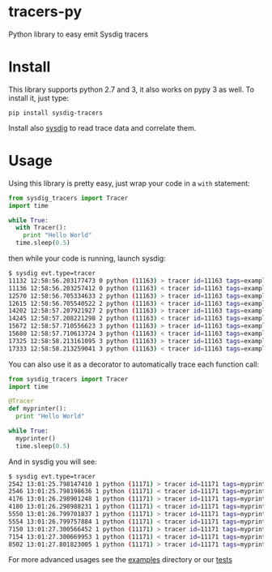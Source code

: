 # tracers-py
Python library to easy emit Sysdig tracers

# Install

This library supports python 2.7 and 3, it also works on pypy 3 as well. To install it, just type:

```
pip install sysdig-tracers
```

Install also [sysdig](https://github.com/draios/sysdig/wiki/How-to-Install-Sysdig-for-Linux) to read trace data and correlate them.

# Usage

Using this library is pretty easy, just wrap your code in a `with` statement:

```python
from sysdig_tracers import Tracer
import time

while True:
  with Tracer():
    print "Hello World"
  time.sleep(0.5)
```

then while your code is running, launch sysdig:

```sh
$ sysdig evt.type=tracer
11132 12:58:56.203177473 0 python (11163) > tracer id=11163 tags=example/simple.py:5(<module>) args=
11136 12:58:56.203257412 0 python (11163) < tracer id=11163 tags=example/simple.py:5(<module>) args=
12570 12:58:56.705334633 2 python (11163) > tracer id=11163 tags=example/simple.py:5(<module>) args=
12615 12:58:56.705540522 2 python (11163) < tracer id=11163 tags=example/simple.py:5(<module>) args=
14202 12:58:57.207921927 2 python (11163) > tracer id=11163 tags=example/simple.py:5(<module>) args=
14245 12:58:57.208221298 2 python (11163) < tracer id=11163 tags=example/simple.py:5(<module>) args=
15672 12:58:57.710556623 3 python (11163) > tracer id=11163 tags=example/simple.py:5(<module>) args=
15680 12:58:57.710613724 3 python (11163) < tracer id=11163 tags=example/simple.py:5(<module>) args=
17325 12:58:58.213161095 3 python (11163) > tracer id=11163 tags=example/simple.py:5(<module>) args=
17333 12:58:58.213259041 3 python (11163) < tracer id=11163 tags=example/simple.py:5(<module>) args=
```

You can also use it as a decorator to automatically trace each function call:

```python
from sysdig_tracers import Tracer
import time

@Tracer
def myprinter():
  print "Hello World"

while True:
  myprinter()
  time.sleep(0.5)
```

And in sysdig you will see:

```sh
$ sysdig evt.type=tracer
2542 13:01:25.798147410 1 python (11171) > tracer id=11171 tags=myprinter args=
2546 13:01:25.798198636 1 python (11171) < tracer id=11171 tags=myprinter args=
4176 13:01:26.298901248 1 python (11171) > tracer id=11171 tags=myprinter args=
4180 13:01:26.298988231 1 python (11171) < tracer id=11171 tags=myprinter args=
5550 13:01:26.799701837 1 python (11171) > tracer id=11171 tags=myprinter args=
5554 13:01:26.799757884 1 python (11171) < tracer id=11171 tags=myprinter args=
7150 13:01:27.300566452 1 python (11171) > tracer id=11171 tags=myprinter args=
7154 13:01:27.300669953 1 python (11171) < tracer id=11171 tags=myprinter args=
8502 13:01:27.801823005 1 python (11171) > tracer id=11171 tags=myprinter args=
```

For more advanced usages see the [examples](https://github.com/draios/tracers-py/tree/master/examples) directory or our [tests](https://github.com/draios/tracers-py/blob/master/test.py)
